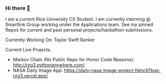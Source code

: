 ### Hi there 👋

I am a current Rice University CS Student. I am currently interning @ Smartlink Group working under the Applications team. See my pinned Repos for current and past personal projects/hackathon submissions.

Currently Working On: Taylor Swift Ranker

Current Live Projects:

  - Markov Chain (No Public Repo for Honor Code Reasons): http://rzg3.pythonanywhere.com/
  - NASA Daily Image App: https://daily-nasa-image-project-hkhc97bgs-rzg3.vercel.app/

